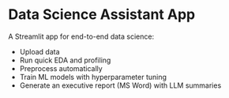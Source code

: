 #  Data Science Assistant App

A Streamlit app for end-to-end data science:
- Upload data
- Run quick EDA and profiling
- Preprocess automatically
- Train ML models with hyperparameter tuning
- Generate an executive report (MS Word) with LLM summaries
